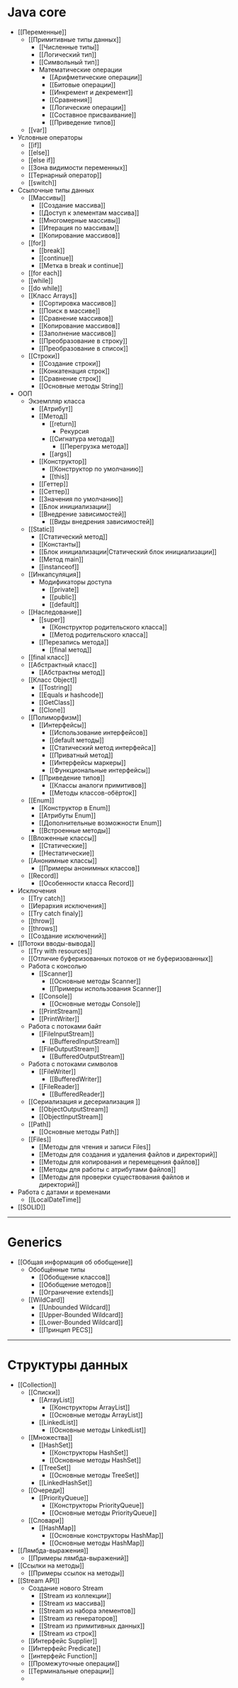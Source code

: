 
# Java core
- [[Переменные]]
	- [[Примитивные типы данных]]
		- [[Численные типы]]
		- [[Логический тип]]
		- [[Символьный тип]]
		- Математические операции
			- [[Арифметические операции]]
			- [[Битовые операции]]
			- [[Инкремент и декремент]]
			- [[Сравнения]]
			- [[Логические операции]]
			- [[Составное присваивание]]
			- [[Приведение типов]]
	- [[var]]
- Условные операторы
	- [[if]]
	- [[else]]
	- [[else if]]
	- [[Зона видимости переменных]]
	- [[Тернарный оператор]]
	- [[switch]]
- Ссылочные типы данных
	- [[Массивы]]
		- [[Создание массива]]
		- [[Доступ к элементам массива]]
		- [[Многомерные массивы]]
		- [[Итерация по массивам]]
		- [[Копирование массивов]]
	- [[for]]
		- [[break]]
		- [[continue]]
		- [[Метка в break и continue]]
	- [[for each]]
	- [[while]]
	- [[do while]]
	- [[Класс Arrays]]
		- [[Сортировка массивов]]
		- [[Поиск в массиве]]
		- [[Сравнение массивов]]
		- [[Копирование массивов]]
		- [[Заполнение массивов]]
		- [[Преобразование в строку]]
		- [[Преобразование в список]]
	- [[Строки]]
		- [[Создание строки]]
		- [[Конкатенация строк]]
		- [[Сравнение строк]]
		- [[Основные методы String]]
- ООП
	- Экземпляр класса
		- [[Атрибут]]
		- [[Метод]]
			- [[return]]
				- Рекурсия
			- [[Сигнатура метода]]
				- [[Перегрузка метода]]
			- [[args]]
		- [[Конструктор]]
			- [[Конструктор по умолчанию]]
			- [[this]]
		- [[Геттер]]
		- [[Сеттер]]
		- [[Значения по умолчанию]]
		- [[Блок инициализации]]
		- [[Внедрение зависимостей]]
			- [[Виды внедрения зависимостей]]
	- [[Static]]
		- [[Статический метод]]
		- [[Константы]]
		- [[Блок инициализации|Статический блок инициализации]]
		- [[Метод main]]
		- [[instanceof]]
	- [[Инкапсуляция]]
		- Модификаторы доступа
			- [[private]]
			- [[public]]
			- [[default]]
	- [[Наследование]]
		- [[super]]
			- [[Конструктор родительского класса]]
			- [[Метод родительского класса]]
		- [[Перезапись метода]]
			- [[final метод]]
	- [[final класс]]
	- [[Абстрактный класс]]
		- [[Абстрактны метод]]
	- [[Класс Object]]
		- [[Tostring]]
		- [[Equals и hashcode]]
		- [[GetClass]]
		- [[Clone]]
	- [[Полиморфизм]]
		- [[Интерфейсы]]
			- [[Использование интерфейсов]]
			- [[default методы]]
			- [[Статический метод интерфейса]]
			- [[Приватный метод]]
			- [[Интерфейсы маркеры]]
			- [[Функциональные интерфейсы]]
		- [[Приведение типов]]
			- [[Классы аналоги примитивов]]
			- [[Методы классов-обёрток]]
	- [[Enum]]
		- [[Конструктор в Enum]]
		- [[Атрибуты Enum]]
		- [[Дополнительные возможности Enum]]
		- [[Встроенные  методы]]
	- [[Вложенные классы]]
		- [[Статические]]
		- [[Нестатические]]
	 - [[Анонимные классы]]
		 - [[Примеры анонимных классов]]
	- [[Record]]
		- [[Особенности класса Record]]
- Исключения
	- [[Try catch]]
	- [[Иерархия исключения]]
	- [[Try catch finaly]]
	- [[throw]]
	- [[throws]]
	- [[Создание исключений]]
- [[Потоки вводы-вывода]]
	- [[Try with resources]]
	- [[Отличие буферизованных потоков от не буферизованных]]
	- Работа с консолью
		-  [[Scanner]]
			- [[Основные методы Scanner]]
			- [[Примеры использования Scanner]]
		- [[Console]]
			- [[Основные методы Console]]
		- [[PrintStream]]
		- [[PrintWriter]]
	- Работа с потоками байт
		- [[FileInputStream]]
			- [[BufferedInputStream]]
		- [[FileOutputStream]]
			- [[BufferedOutputStream]]
	- Работа с потоками символов
		- [[FileWriter]]
			- [[BufferedWriter]]
		- [[FileReader]]
			- [[BufferedReader]] 
	- [[Сериализация и десериализация ]]
		- [[ObjectOutputStream]]
		- [[ObjectInputStream]]
	- [[Path]]
		- [[Основные методы Path]]
	- [[Files]]
		- [[Методы для чтения и записи Files]]
		- [[Методы для создания и удаления файлов и директорий]]
		- [[Методы для копирования и перемещения файлов]]
		- [[Методы для работы с атрибутами файлов]]
		- [[Методы для проверки существования файлов и директорий]]
- Работа с датами и временами
	- [[LocalDateTime]]
- [[SOLID]]
---
# Generics
- [[Общая информация об обобщение]]
	- Обобщённые типы
		- [[Обобщение классов]]
		- [[Обобщение методов]]
		- [[Ограничение extends]]
	- [[WildCard]]
		- [[Unbounded Wildcard]]
		- [[Upper-Bounded Wildcard]]
		- [[Lower-Bounded Wildcard]]
		- [[Принцип PECS]]
---
# Структуры данных
- [[Collection]]
	- [[Списки]]
		- [[ArrayList]]
			- [[Конструкторы ArrayList]]
			- [[Основные методы ArrayList]]
		- [[LinkedList]]
			- [[Основные методы LinkedList]]
	- [[Множества]]
		- [[HashSet]]
			- [[Конструкторы HashSet]]
			- [[Основные методы HashSet]]
		- [[TreeSet]]
			- [[Основные методы TreeSet]]
		- [[LinkedHashSet]]
	- [[Очереди]]
		- [[PriorityQueue]]
			- [[Конструкторы PriorityQueue]]
			- [[Основные методы PriorityQueue]]
	- [[Словари]]
		- [[HashMap]]
			- [[Основные конструкторы HashMap]]
			- [[Основные методы HashMap]]
- [[Лямбда-выражения]]
	- [[Примеры лямбда-выражений]]
- [[Ссылки на методы]]
	- [[Примеры ссылок на методы]]
- [[Stream API]]
	- Создание нового Stream
		- [[Stream из коллекции]]
		- [[Stream из массива]]
		- [[Stream из набора элементов]]
		- [[Stream из генераторов]]
		- [[Stream из примитивных данных]]
		- [[Stream из строк]]
	- [[Интерфейс Supplier]]
	- [[Интерфейс Predicate]]
	- [[интерфейс Function]]
	- [[Промежуточные операции]]
	- [[Терминальные операции]]
	- 